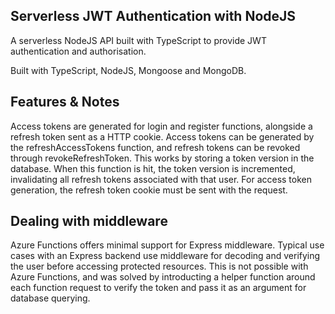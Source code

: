 ## Serverless JWT Authentication with NodeJS
A serverless NodeJS API built with TypeScript to provide JWT authentication and authorisation. 

Built with TypeScript, NodeJS, Mongoose and MongoDB.

## Features & Notes
Access tokens are generated for login and register functions, alongside a refresh token sent as a HTTP cookie.
Access tokens can be generated by the refreshAccessTokens function, and refresh tokens can be revoked through revokeRefreshToken. This works by storing a token version in the database. When this function is hit, the token version is incremented, invalidating all refresh tokens associated with that user. For access token generation, the refresh token cookie must be sent with the request.

## Dealing with middleware
Azure Functions offers minimal support for Express middleware. Typical use cases with an Express backend use middleware for decoding and verifying the user before accessing protected resources. This is not possible with Azure Functions, and was solved by introducting a helper function around each function request to verify the token and pass it as an argument for database querying.


